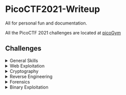 # PicoCTF2021-Writeup
All for personal fun and documentation.

All the PicoCTF 2021 challenges are located at [picoGym](https://play.picoctf.org/practice?originalEvent=34&page=1)

## Challenges

<details>

<summary>General Skills</summary>

|Challenge|Points|
|---------|------|
|[Obedient Cat](./General%20Skills/Obedient%20Cat/)|5|
|[Python Wrangling](./General%20Skills/Python%20Wrangling/)|10|
|[Wave a flag](./General%20Skills/Wave%20a%20flag/)|10|
|[Nice netcat...](./General%20Skills/Nice%20netcat.../)|15|
|[Static ain't always noise](./General%20Skills/Static%20ain't%20always%20noise/)|20|
|[Tab, Tab, Attack](./General%20Skills/Tab,%20Tab,%20Attack/)|20|
|[Magikarp Ground Mission](./General%20Skills/Magikarp%20Ground%20Mission/)|30|

</details>

<details>

<summary>Web Exploitation</summary>

|Challenge|Points|
|---------|------|
|[GET aHEAD](./Web%20Exploitation/GET%20aHEAD/)|20|

</details>

<details>

<summary>Cryptography</summary>

|Challenge|Points|
|---------|------|
|[Mod 26](./Cryptography/Mod%2026/)|10|
|[Mind your Ps and Qs](./Cryptography/Mind%20your%20Ps%20and%20Qs/)|20|

</details>

<details>

<summary>Reverse Engineering</summary>

|Challenge|Points|
|---------|------|
|[Transformation](./Reverse%20Engineering/Transformation/)|20|
|[keygenme-py](./Reverse%20Engineering/keygenme-py/)|30|
|[crackme-py](./Reverse%20Engineering/crackme-py/)|30|

</details>

<details>

<summary>Forensics</summary>

|Challenge|Points|
|---------|------|
|[information](./Forensics/information/)|10|
|[Matryoshka doll](./Forensics/Matryoshka%20doll/)|30|
|[tunn3l v1s10n](./Forensics/tunn3l%20v1s10n/)|40|

</details>

<details>

<summary>Binary Exploitation</summary>

|Challenge|Points|
|---------|------|
|[Stonks](./Binary%20Exploitation/Stonks/)|20|

</details>